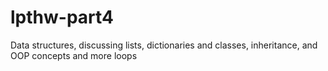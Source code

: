 # lpthw-part4
Data structures, discussing lists, dictionaries and classes, inheritance, and OOP concepts and more loops
